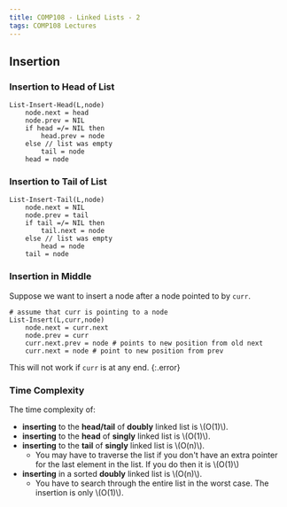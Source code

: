 ```yaml
---
title: COMP108 - Linked Lists - 2
tags: COMP108 Lectures
---
```

## Insertion
### Insertion to Head of List

```
List-Insert-Head(L,node)
	node.next = head
	node.prev = NIL
	if head =/= NIL then
		head.prev = node
	else // list was empty
		tail = node
	head = node
```

### Insertion to Tail of List

```
List-Insert-Tail(L,node)
	node.next = NIL
	node.prev = tail
	if tail =/= NIL then
		tail.next = node
	else // list was empty
		head = node
	tail = node
```

### Insertion in Middle
Suppose we want to insert a node after a node pointed to by `curr`.

```
# assume that curr is pointing to a node
List-Insert(L,curr,node)
	node.next = curr.next
	node.prev = curr
	curr.next.prev = node # points to new position from old next
	curr.next = node # point to new position from prev
```

This will not work if `curr` is at any end.
{:.error}

### Time Complexity
The time complexity of:

* **inserting** to the **head/tail** of **doubly** linked list is &#92;(O(1)&#92;).
* **inserting** to the **head** of **singly** linked list is &#92;(O(1)&#92;).
* **inserting** to the **tail** of **singly** linked list is &#92;(O(n)&#92;).
	* You may have to traverse the list if you don't have an extra pointer for the last element in the list. If you do then it is &#92;(O(1)&#92;)
* **inserting** in a sorted **doubly** linked list is &#92;(O(n)&#92;).
	* You have to search through the entire list in the worst case. The insertion is only &#92;(O(1)&#92;).
